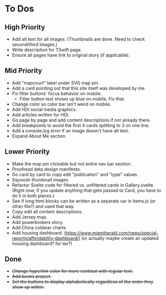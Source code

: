 # To Dos

## High Priority
- Add alt text for all images. (Thumbnails are done. Need to check second/third images.)
- Write description for TSwift page.
- Ensure all pages have link to original story (if applicable).

## Mid Priority
- Add "mapcourt" label under SVG map pin.
- Add a card pointing out that this site itself was developed by me.
- Fix filter buttons' focus behavior on mobile.
    - Filter button text shows up blue on mobile. Fix that.
- Change color so color bar isn't weird on mobile.
- Add HDI social media graphics.
- Add articles written for HDI.
- Go page by page and add content descriptions if not already there.
- Add breakpoints to avoid the first 4 cards splitting to 3 on one line.
- Add a console.log error if an image doesn't have alt text.
- Expand About Me section.

## Lower Priority
- Make the map pin clickable but not entire nav bar section.
- Proofread data design manifesto.
- Go card by card to copy edit "publication" and "type" values.
- Squoosh thumbnail images.
- Refactor Svelte code for filtered vs. unfiltered cards in Gallery.svelte. (Right now, if you update anything that gets passed to Card, you have to do it in both places.)
- See if long html blocks can be written as a separate var in items.js (or other file?) and used that way.
- Copy edit all content descriptions.
- Add Jersey map.
- Add powerbrokers story.
- Add China coldwar charts.
- Add housing dashboard. (https://www.miamiherald.com/news/special-reports/affordability-dashboard/) (or actually maybe create an updated housing dashboard? for lex?)

## Done
- ~~Change hyperlink color for more contrast with regular text.~~
- ~~Add books project.~~
- ~~Set the buttons to display alphabetically regardless of the order they show up within.~~

